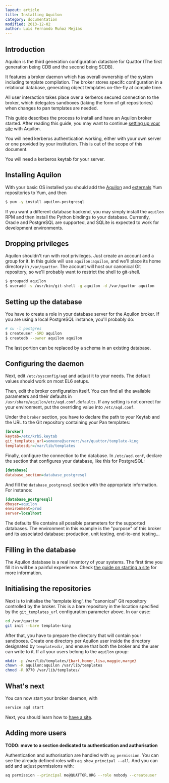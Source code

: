 ```yaml
---
layout: article
title: Installing Aquilon
category: documentation
modified: 2013-12-02
author: Luis Fernando Muñoz Mejías
---
```


## Introduction

Aquilon is the third generation configuration datastore for Quattor
(The first generation being CDB and the second being SCDB).

It features a broker daemon which has overall ownership of the system
including template compilation. The broker stores specifc
configuration in a relational database, generating object templates
on-the-fly at compile time.

All user interaction takes place over a kerberos secured connection to
the broker, which delegates sandboxes (taking the form of git
repositories) when changes to pan templates are needed.

This guide describes the process to install and have an Aquilon broker
started.  After reading this guide, you may want to continue
[setting up your site](/documentation/2013/10/25/aquilon-site.html)
with Aquilon.

You will need kerberos authentication working, either with your own
server or one provided by your institution.  This is out of the scope
of this document.

You will need a kerberos keytab for your server.

## Installing Aquilon

With your basic OS installed you should add the
[Aquilon](http://yum.quattor.org/aquilon) and
[externals](http://yum.quattor.org/externals) Yum repositories to Yum,
and then

```sh
$ yum -y install aquilon-postgresql
```

If you want a different database backend, you may simply install the
`aquilon` RPM and then install the Python bindings to your database.
Currently, Oracle and PostgreSQL are supported, and SQLite is expected
to work for development environments.

## Dropping privileges

Aquilon shouldn't run with root privileges.  Just create an account
and a group for it.  In this guide will use `aquilon:aquilon`, and
we'll place its home directory in `/var/quattor`.  The account will
host our canonical Git repository, so we'll probably want to restrict
the shell to git-shell.

```sh
$ groupadd aquilon
$ useradd -s /usr/bin/git-shell -g aquilon -d /var/quattor aquilon
```

## Setting up the database

You have to create a role in your database server for the Aquilon
broker.  If you are using a local PostgreSQL instance, you'll probably do:

```sh
# su -l postgres
$ createuser -SRD aquilon
$ createdb --owner aquilon aquilon
```

The last portion can be replaced by a schema in an existing database.

## Configuring the daemon

Next, edit `/etc/sysconfig/aqd` and adjust it to your needs.  The
default values should work on most EL6 setups.

Then, edit the broker configuration itself.  You can find all the
available parameters and their defaults in
`/usr/share/aquilon/etc/aqd.conf.defaults`.  If any setting is not
correct for your environment, put the overriding value into
`/etc/aqd.conf`.

Under the `broker` section, you have to declare the path to your
Keytab and the URL to the Git repository containing your Pan templates:

```ini
[broker]
keytab=/etc/krb5.keytab
git_templates_url=someone@server:/var/quattor/template-king
templatesdir=/var/lib/templates
```

Finally, configure the connection to the database.  In
`/etc/aqd.conf`, declare the section that configures your database,
like this for PostgreSQL:

```ini
[database]
database_section=database_postgresql
```

And fill the `database_postgresql` section with the appropriate
information.  For instance:

```ini
[database_postgresql]
dbuser=aquilon
environment=prod
server=localhost
```

The defaults file contains all possible parameters for the supported
databases.  The environment in this example is the "purpose" of this
broker and its associated database: production, unit testing,
end-to-end testing...

## Filling in the database

The Aquilon database is a real inventory of your systems.  The first
time you fill it in will be a painful experience.  Check
[the guide on starting a site](/documentation/2013/10/25/aquilon-site.html)
for more information.

## Initialising the repositories

Next is to initialise the 'template king', the "canonical" Git
repository controlled by the broker.  This is a bare repository in the
location specified by the `git_templates_url` configuration parameter
above.  In our case:

```bash
cd /var/quattor
git init --bare template-king
```

After that, you have to prepare the directory that will contain your
sandboxes.  Create one directory per Aquilon user inside the directory
designated by `templatesdir`, and ensure that both the broker and the
user can write to it.  If all your users belong to the `aquilon`
group:

```bash
mkdir -p /var/lib/templates/{bart,homer,lisa,maggie,marge}
chown -R aquilon:aquilon /var/lib/templates
chmod -R 0770 /var/lib/templates/
```

## What's next

You can now start your broker daemon, with

```bash
service aqd start
```

Next, you should learn how to
[have a site](/documentation/2013/10/25/aquilon-site.html).

## Adding more users

**TODO: move to a section dedicated to authentication and authorisation**

Authentication and authorisation are handled with `aq permission`.
You can see the already defined roles with `aq show_principal --all`.
And you can add and adjust permissions with:

```bash
aq permission --principal me@QUATTOR.ORG --role nobody --createuser
```
